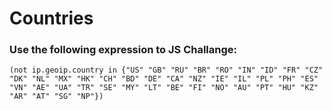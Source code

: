 # Countries

### Use the following expression to JS Challange:

```
(not ip.geoip.country in {"US" "GB" "RU" "BR" "RO" "IN" "ID" "FR" "CZ" "DK" "NL" "MX" "HK" "CH" "BD" "DE" "CA" "NZ" "IE" "IL" "PL" "PH" "ES" "VN" "AE" "UA" "TR" "SE" "MY" "LT" "BE" "FI" "NO" "AU" "PT" "HU" "KZ" "AR" "AT" "SG" "NP"})
```
